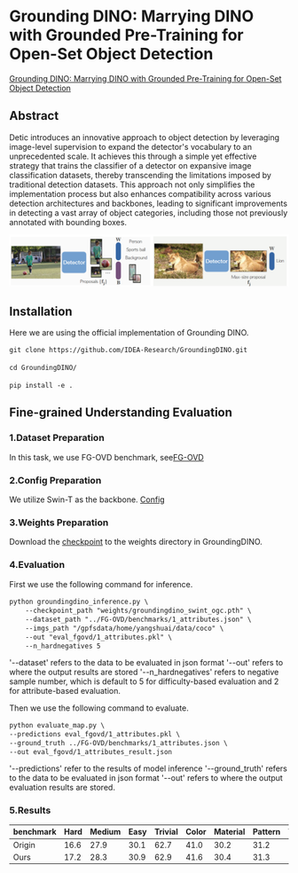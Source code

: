 # Grounding DINO: Marrying DINO with Grounded Pre-Training for Open-Set Object Detection

[Grounding DINO: Marrying DINO with Grounded Pre-Training for Open-Set Object Detection](https://arxiv.org/abs/2303.05499)

## Abstract

Detic introduces an innovative approach to object detection by leveraging image-level supervision to expand the detector's vocabulary to an unprecedented scale.  It achieves this through a simple yet effective strategy that trains the classifier of a detector on expansive image classification datasets, thereby transcending the limitations imposed by traditional detection datasets.  This approach not only simplifies the implementation process but also enhances compatibility across various detection architectures and backbones, leading to significant improvements in detecting a vast array of object categories, including those not previously annotated with bounding boxes.

![detic-overview](https://github.com/better-chao/perceptual_abilities_evaluation/blob/main/images/detic-overview.png)

## Installation

Here we are using the official implementation of Grounding DINO.

```
git clone https://github.com/IDEA-Research/GroundingDINO.git

cd GroundingDINO/

pip install -e .
```

## Fine-grained Understanding Evaluation

### 1.Dataset Preparation

In this task, we use FG-OVD benchmark, see[FG-OVD](https://github.com/better-chao/perceptual_abilities_evaluation/blob/main/datasets/FG-OVD/README.md)

### 2.Config Preparation

We utilize Swin-T as the backbone. [Config](https://github.com/IDEA-Research/GroundingDINO/blob/main/groundingdino/config/GroundingDINO_SwinT_OGC.py)

### 3.Weights Preparation

Download the [checkpoint](https://github.com/IDEA-Research/GroundingDINO/releases/download/v0.1.0-alpha/groundingdino_swint_ogc.pth) to the weights directory in GroundingDINO.

### 4.Evaluation

First we use the following command for inference.

```
python groundingdino_inference.py \
    --checkpoint_path "weights/groundingdino_swint_ogc.pth" \
    --dataset_path "../FG-OVD/benchmarks/1_attributes.json" \
    --imgs_path "/gpfsdata/home/yangshuai/data/coco" \
    --out "eval_fgovd/1_attributes.pkl" \
    --n_hardnegatives 5
```
'--dataset' refers to the data to be evaluated in json format
'--out' refers to where the output results are stored
'--n_hardnegatives' refers to negative sample number, which is default to 5 for difficulty-based evaluation and 2 for attribute-based evaluation.

Then we use the following command to evaluate.

```
python evaluate_map.py \
--predictions eval_fgovd/1_attributes.pkl \
--ground_truth ../FG-OVD/benchmarks/1_attributes.json \
--out eval_fgovd/1_attributes_result.json
```
'--predictions' refer to the results of model inference
'--ground_truth' refers to the data to be evaluated in json format
'--out' refers to where the output evaluation results are stored.

### 5.Results

| benchmark | Hard | Medium | Easy | Trivial | Color | Material | Pattern | Transp |
 |---|---|---|---|---|---|---|---|---|
| Origin | 16.6 | 27.9 | 30.1 | 62.7 | 41.0 | 30.2 | 31.2 | 25.4 |
| Ours | 17.2 | 28.3 | 30.9 | 62.9 | 41.6 | 30.4 | 31.3 | 26.9 |
